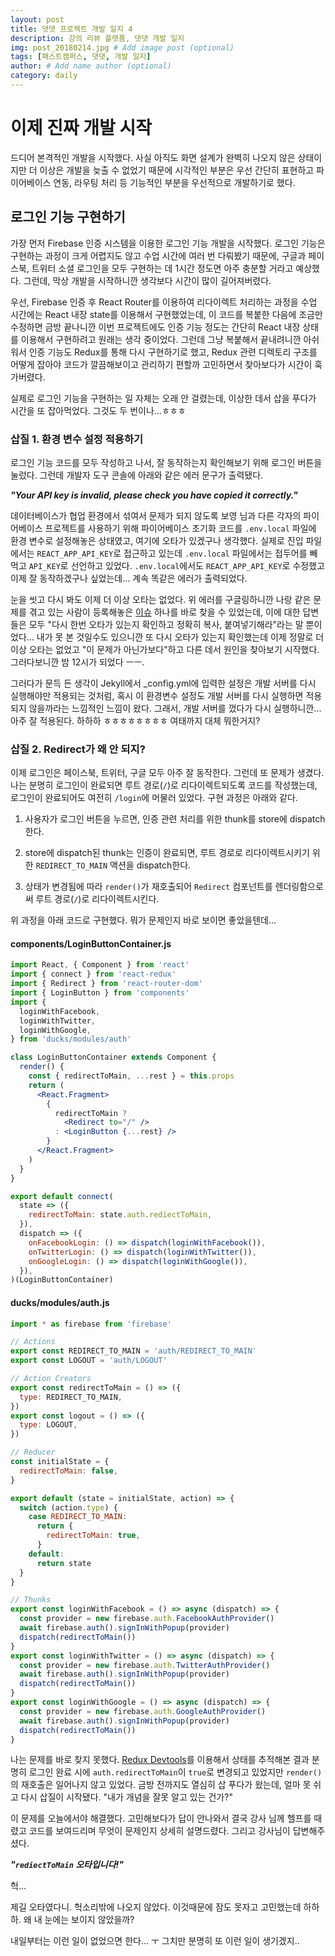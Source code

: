 ```yaml
---
layout: post
title: 댓댓 프로젝트 개발 일지 4
description: 강의 리뷰 플랫폼, 댓댓 개발 일지
img: post_20180214.jpg # Add image post (optional)
tags: [패스트캠퍼스, 댓댓, 개발 일지]
author: # Add name author (optional)
category: daily
---
```

# 이제 진짜 개발 시작

드디어 본격적인 개발을 시작했다. 사실 아직도 화면 설계가 완벽히 나오지 않은 상태이지만 더 이상은 개발을 늦출 수 없었기 때문에 시각적인 부분은 우선 간단히 표현하고 파이어베이스 연동, 라우팅 처리 등 기능적인 부분을 우선적으로 개발하기로 했다.

## 로그인 기능 구현하기

가장 먼저 Firebase 인증 시스템을 이용한 로그인 기능 개발을 시작했다. 로그인 기능은 구현하는 과정이 크게 어렵지도 않고 수업 시간에 여러 번 다뤄봤기 때문에, 구글과 페이스북, 트위터 소셜 로그인을 모두 구현하는 데 1시간 정도면 아주 충분할 거라고 예상했다. 그런데, 막상 개발을 시작하니깐 생각보다 시간이 많이 길어져버렸다.

우선, Firebase 인증 후 React Router를 이용하여 리다이렉트 처리하는 과정을 수업 시간에는 React 내장 state를 이용해서 구현했었는데, 이 코드를 복붙한 다음에 조금만 수정하면 금방 끝나니깐 이번 프로젝트에도 인증 기능 정도는 간단히 React 내장 상태를 이용해서 구현하려고 원래는 생각 중이었다. 그런데 그냥 복붙해서 끝내려니깐 아쉬워서 인증 기능도 Redux를 통해 다시 구현하기로 했고, Redux 관련 디렉토리 구조를 어떻게 잡아야 코드가 깔끔해보이고 관리하기 편할까 고민하면서 찾아보다가 시간이 훅 가버렸다.

실제로 로그인 기능을 구현하는 일 자체는 오래 안 걸렸는데, 이상한 데서 삽을 푸다가 시간을 또 잡아먹었다. 그것도 두 번이나...ㅎㅎㅎ

### 삽질 1. 환경 변수 설정 적용하기

로그인 기능 코드를 모두 작성하고 나서, 잘 동작하는지 확인해보기 위해 로그인 버튼을 눌렀다. 그런데 개발자 도구 콘솔에 아래와 같은 에러 문구가 출력됐다.

***"Your API key is invalid, please check you have copied it correctly."***

데이터베이스가 협업 환경에서 섞여서 문제가 되지 않도록 보영 님과 다른 각자의 파이어베이스 프로젝트를 사용하기 위해 파이어베이스 초기화 코드를 `.env.local` 파일에 환경 변수로 설정해놓은 상태였고, 여기에 오타가 있겠구나 생각했다. 실제로 진입 파일에서는 `REACT_APP_API_KEY`로 접근하고 있는데 `.env.local` 파일에서는 접두어를 빼먹고 `API_KEY`로 선언하고 있었다. `.env.local`에서도 `REACT_APP_API_KEY`로 수정했고 이제 잘 동작하겠구나 싶었는데... 계속 똑같은 에러가 출력되었다.

눈을 씻고 다시 봐도 이제 더 이상 오타는 없었다. 위 에러를 구글링하니깐 나랑 같은 문제를 겪고 있는 사람이 등록해놓은 [이슈](https://github.com/firebase/quickstart-js/issues/61) 하나를 바로 찾을 수 있었는데, 이에 대한 답변들은 모두 "다시 한번 오타가 있는지 확인하고 정확히 복사, 붙여넣기해라"라는 말 뿐이었다... 내가 못 본 것일수도 있으니깐 또 다시 오타가 있는지 확인했는데 이제 정말로 더 이상 오타는 없었고 "이 문제가 아닌가보다"하고 다른 데서 원인을 찾아보기 시작했다. 그러다보니깐 밤 12시가 되었다 ㅡㅡ.

그러다가 문득 든 생각이 Jekyll에서 _config.yml에 입력한 설정은 개발 서버를 다시 실행해야만 적용되는 것처럼, 혹시 이 환경변수 설정도 개발 서버를 다시 실행하면 적용되지 않을까라는 느낌적인 느낌이 왔다. 그래서, 개발 서버를 껐다가 다시 실행하니깐... 아주 잘 적용된다. 하하하 ㅎㅎㅎㅎㅎㅎㅎㅎ 여태까지 대체 뭐한거지?

### 삽질 2. Redirect가 왜 안 되지?

이제 로그인은 페이스북, 트위터, 구글 모두 아주 잘 동작한다. 그런데 또 문제가 생겼다. 나는 분명히 로그인이 완료되면 루트 경로(`/`)로 리다이렉트되도록 코드를 작성했는데, 로그인이 완료되어도 여전히 `/login`에 머물러 있었다. 구현 과정은 아래와 같다.

1. 사용자가 로그인 버튼을 누르면, 인증 관련 처리를 위한 thunk를 store에 dispatch한다.

2. store에 dispatch된 thunk는 인증이 완료되면, 루트 경로로 리다이렉트시키기 위한 `REDIRECT_TO_MAIN` 액션을 dispatch한다.

3. 상태가 변경됨에 따라 `render()`가 재호출되어 `Redirect` 컴포넌트를 렌더링함으로써  루트 경로(`/`)로 리다이렉트시킨다.

위 과정을 아래 코드로 구현했다. 뭐가 문제인지 바로 보이면 좋았을텐데...

#### components/LoginButtonContainer.js

```jsx
import React, { Component } from 'react'
import { connect } from 'react-redux'
import { Redirect } from 'react-router-dom'
import { LoginButton } from 'components'
import {
  loginWithFacebook,
  loginWithTwitter,
  loginWithGoogle,
} from 'ducks/modules/auth'

class LoginButtonContainer extends Component {
  render() {
    const { redirectToMain, ...rest } = this.props
    return (
      <React.Fragment>
        {
          redirectToMain ?
            <Redirect to="/" />
          : <LoginButton {...rest} />
        }
      </React.Fragment>
    )
  }
}

export default connect(
  state => ({
    redirectToMain: state.auth.rediectToMain,
  }),
  dispatch => ({
    onFacebookLogin: () => dispatch(loginWithFacebook()),
    onTwitterLogin: () => dispatch(loginWithTwitter()),
    onGoogleLogin: () => dispatch(loginWithGoogle()),
  }),
)(LoginButtonContainer)
```

#### ducks/modules/auth.js

```javascript
import * as firebase from 'firebase'

// Actions
export const REDIRECT_TO_MAIN = 'auth/REDIRECT_TO_MAIN'
export const LOGOUT = 'auth/LOGOUT'

// Action Creators
export const redirectToMain = () => ({
  type: REDIRECT_TO_MAIN,
})
export const logout = () => ({
  type: LOGOUT,
})

// Reducer
const initialState = {
  redirectToMain: false,
}

export default (state = initialState, action) => {
  switch (action.type) {
    case REDIRECT_TO_MAIN:
      return {
        redirectToMain: true,
      }
    default:
      return state
  }
}

// Thunks
export const loginWithFacebook = () => async (dispatch) => {
  const provider = new firebase.auth.FacebookAuthProvider()
  await firebase.auth().signInWithPopup(provider)
  dispatch(redirectToMain())
}
export const loginWithTwitter = () => async (dispatch) => {
  const provider = new firebase.auth.TwitterAuthProvider()
  await firebase.auth().signInWithPopup(provider)
  dispatch(redirectToMain())
}
export const loginWithGoogle = () => async (dispatch) => {
  const provider = new firebase.auth.GoogleAuthProvider()
  await firebase.auth().signInWithPopup(provider)
  dispatch(redirectToMain())
}
```

나는 문제를 바로 찾지 못했다. [Redux Devtools](https://github.com/zalmoxisus/redux-devtools-extension)를 이용해서 상태를 추적해본 결과 분명히 로그인 완료 시에 `auth.redirectToMain`이 `true`로 변경되고 있었지만 `render()`의 재호출은 일어나지 않고 있었다. 금방 전까지도 열심히 삽 푸다가 왔는데, 얼마 못 쉬고 다시 삽질이 시작됐다. "내가 개념을 잘못 알고 있는 건가?"

이 문제를 오늘에서야 해결했다. 고민해보다가 답이 안나와서 결국 강사 님께 헬프를 때렸고 코드를 보여드리며 무엇이 문제인지 상세히 설명드렸다. 그리고 강사님이 답변해주셨다.

***"`rediectToMain` 오타입니다!"***

헉...

제길 오타였다니. 헉소리밖에 나오지 않았다. 이것때문에 잠도 못자고 고민했는데 하하하. 왜 내 눈에는 보이지 않았을까?

내일부터는 이런 일이 없었으면 한다... ㅜ 그치만 분명히 또 이런 일이 생기겠지..
